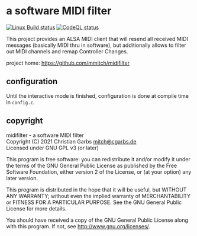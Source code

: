 a software MIDI filter
======================

[![Linux Build status](https://github.com/mmitch/midifilter/workflows/Linux%20Build/badge.svg?branch=master)](https://github.com/mmitch/midifilter/actions?query=workflow%3A%22Linux+Build%22)
[![CodeQL status](https://github.com/mmitch/midifilter/workflows/CodeQL/badge.svg?branch=master)](https://github.com/mmitch/midifilter/actions?query=workflow%3ACodeQL)

This project provides an ALSA MIDI client that will resend all
received MIDI messages (basically MIDI thru in software), but
additionally allows to filter out MIDI channels and remap Controller
Changes.


project home: https://github.com/mmitch/midifilter


configuration
-------------

Until the interactive mode is finished, configuration is done at
compile time in `config.c`.


copyright
---------

midifilter  -  a software MIDI filter  
Copyright (C) 2021  Christian Garbs <mitch@cgarbs.de>  
Licensed under GNU GPL v3 (or later)  

This program is free software: you can redistribute it and/or modify
it under the terms of the GNU General Public License as published by
the Free Software Foundation, either version 2 of the License, or
(at your option) any later version.

This program is distributed in the hope that it will be useful,
but WITHOUT ANY WARRANTY; without even the implied warranty of
MERCHANTABILITY or FITNESS FOR A PARTICULAR PURPOSE.  See the
GNU General Public License for more details.

You should have received a copy of the GNU General Public License
along with this program.  If not, see <http://www.gnu.org/licenses/>.
